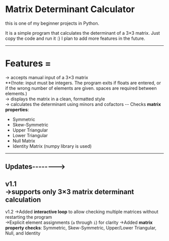 # Matrix Determinant Calculator  

this is one of my beginner projects in Python. 


It is a simple program that calculates the determinant of a 3×3 matrix. Just copy the code and run it :}
I plan to add more features in the future.  

---

# Features = 
-> accepts manual input of a 3×3 matrix  
  **(!note: input must be integers. The program exits if floats are entered, or if the wrong number of elements are given. spaces are required between elements.)  
-> displays the matrix in a clean, formatted style  
-> calculates the determinant using minors and cofactors
-- Checks **matrix properties**:
  - Symmetric
  - Skew-Symmetric
  - Upper Triangular
  - Lower Triangular
  - Null Matrix
  - Identity Matrix
   (numpy library is used)   

-------------------------
Updates-------->
-------------------------
v1.1  
->supports only 3×3 matrix determinant calculation  
----------------------------------------------------------------------------------------------------------
v1.2
->Added **interactive loop** to allow checking multiple matrices without restarting the program  
->Explicit element assignments (`a` through `i`) for clarity 
->Added **matrix property checks**: Symmetric, Skew-Symmetric, Upper/Lower Triangular, Null, and Identity
